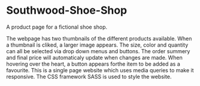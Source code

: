 # Southwood-Shoe-Shop
A product page for a fictional shoe shop. 

The webpage has two thumbnails of the different products available. When a thumbnail is cliked, a larger image appears. 
The size, color and quantity can all be selected via drop down menus and buttons. The order summery and final price will automaticaly update when changes are made.
When hovering over the heart, a button appears forthe item to be added as a favourite.
This is a single page website which uses media queries to make it responsive. 
The CSS framework SASS is used to style the website. 
